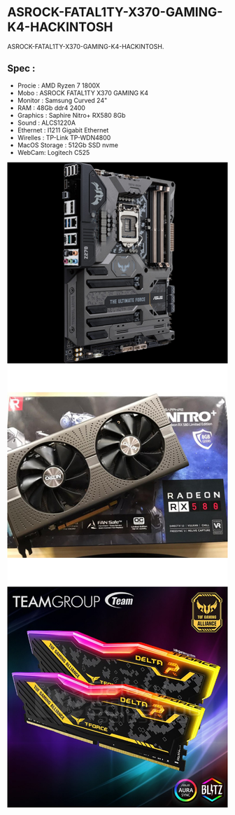 # ASROCK-FATAL1TY-X370-GAMING-K4-HACKINTOSH
ASROCK-FATAL1TY-X370-GAMING-K4-HACKINTOSH.

## Spec :
- Procie : AMD Ryzen 7 1800X
- Mobo : ASROCK FATAL1TY X370 GAMING K4
- Monitor : Samsung Curved 24"
- RAM : 48Gb ddr4 2400
- Graphics : Saphire Nitro+ RX580 8Gb
- Sound : ALCS1220A
- Ethernet : I1211 Gigabit Ethernet
- Wirelles : TP-Link TP-WDN4800
- MacOS Storage : 512Gb SSD nvme
- WebCam: Logitech C525

![Pic](https://github.com/iskakfatoni/ASUS_Z270_TUF_MARK1_SAPPHIRE_NITRO_RX580_6GB_HACKINTOSH_OPENCORE/blob/main/PIC/Asusz270TUFMark1.jpg)
![Pic](https://github.com/iskakfatoni/ASUS_Z270_TUF_MARK1_SAPPHIRE_NITRO_RX580_6GB_HACKINTOSH_OPENCORE/blob/main/PIC/SAPPHIRE_NITRO_RX580_8GB.jpeg)
![Pic](https://github.com/iskakfatoni/ASUS_Z270_TUF_MARK1_SAPPHIRE_NITRO_RX580_6GB_HACKINTOSH_OPENCORE/blob/main/PIC/TEAM-TFORCE.jpeg)
